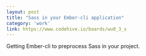 ```yaml
---
layout: post
title: "Sass in your Ember-cli application"
category: 'work'
link: https://www.codehive.io/boards/wu0_3_s
---
```


Getting Ember-cli to preprocess Sass in your project.